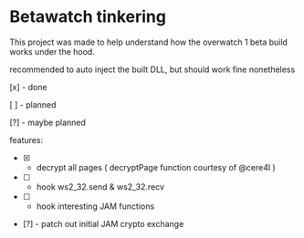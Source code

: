 # Betawatch tinkering
This project was made to help understand how the overwatch 1 beta build works under the hood.

recommended to auto inject the built DLL, but should work fine nonetheless


[x] - done

[ ] - planned

[?] - maybe planned


features:
- [x] - decrypt all pages ( decryptPage function courtesy of @cere4l )
- [ ] - hook ws2_32.send & ws2_32.recv
- [ ] - hook interesting JAM functions
- [?] - patch out initial JAM crypto exchange
